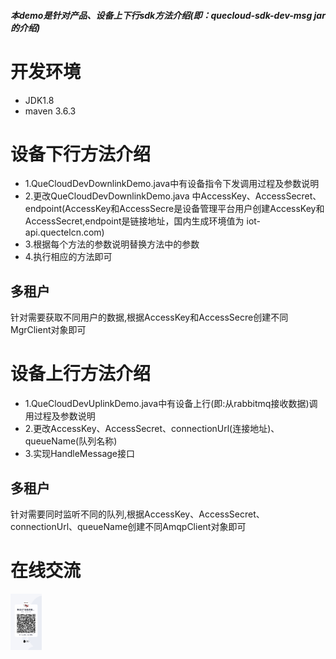 ###### **本demo是针对产品、设备上下行sdk方法介绍(即：quecloud-sdk-dev-msg jar的介绍)**
# 开发环境
- JDK1.8
- maven 3.6.3
# 设备下行方法介绍
- 1.QueCloudDevDownlinkDemo.java中有设备指令下发调用过程及参数说明
- 2.更改QueCloudDevDownlinkDemo.java 中AccessKey、AccessSecret、endpoint(AccessKey和AccessSecre是设备管理平台用户创建AccessKey和AccessSecret,endpoint是链接地址，国内生成环境值为 iot-api.quectelcn.com)
- 3.根据每个方法的参数说明替换方法中的参数
- 4.执行相应的方法即可
## 多租户
针对需要获取不同用户的数据,根据AccessKey和AccessSecre创建不同MgrClient对象即可

# 设备上行方法介绍
- 1.QueCloudDevUplinkDemo.java中有设备上行(即:从rabbitmq接收数据)调用过程及参数说明
- 2.更改AccessKey、AccessSecret、connectionUrl(连接地址)、queueName(队列名称)
- 3.实现HandleMessage接口
## 多租户
针对需要同时监听不同的队列,根据AccessKey、AccessSecret、connectionUrl、queueName创建不同AmqpClient对象即可
# 在线交流
<img style="width:10%;" src="/IMG/CBBE3E2F06944E79CF5C87267B909136.png" />